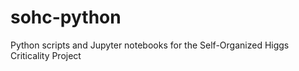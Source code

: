 # sohc-python
Python scripts and Jupyter notebooks for the Self-Organized Higgs Criticality Project
